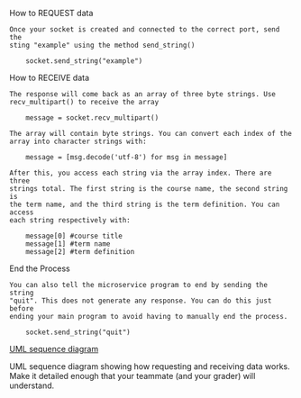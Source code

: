 How to REQUEST data

    Once your socket is created and connected to the correct port, send the 
    sting "example" using the method send_string()
    
        socket.send_string("example") 

How to RECEIVE data

    The response will come back as an array of three byte strings. Use 
    recv_multipart() to receive the array

        message = socket.recv_multipart()

    The array will contain byte strings. You can convert each index of the 
    array into character strings with:

        message = [msg.decode('utf-8') for msg in message]

    After this, you access each string via the array index. There are three 
    strings total. The first string is the course name, the second string is 
    the term name, and the third string is the term definition. You can access 
    each string respectively with:

        message[0] #course title
        message[1] #term name
        message[2] #term definition

End the Process

    You can also tell the microservice program to end by sending the string 
    "quit". This does not generate any response. You can do this just before 
    ending your main program to avoid having to manually end the process.

        socket.send_string("quit") 


[UML sequence diagram](UML_Sequence_Diagram.png)


UML sequence diagram showing how requesting and receiving data works. Make it 
detailed enough that your teammate (and your grader) will understand.
